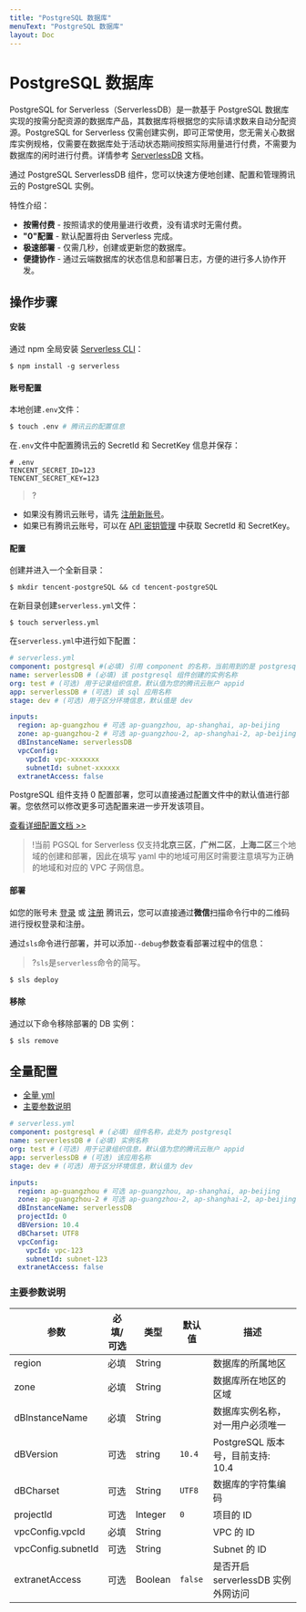 ```yaml
---
title: "PostgreSQL 数据库"
menuText: "PostgreSQL 数据库"
layout: Doc
---
```


# PostgreSQL 数据库

PostgreSQL for Serverless（ServerlessDB）是一款基于 PostgreSQL 数据库实现的按需分配资源的数据库产品，其数据库将根据您的实际请求数来自动分配资源。PostgreSQL for Serverless 仅需创建实例，即可正常使用，您无需关心数据库实例规格，仅需要在数据库处于活动状态期间按照实际用量进行付费，不需要为数据库的闲时进行付费。详情参考 [ServerlessDB](https://cloud.tencent.com/document/product/409/42844) 文档。

通过 PostgreSQL ServerlessDB 组件，您可以快速方便地创建、配置和管理腾讯云的 PostgreSQL 实例。

特性介绍：

- **按需付费** - 按照请求的使用量进行收费，没有请求时无需付费。
- **"0"配置** - 默认配置将由 Serverless 完成。
- **极速部署** - 仅需几秒，创建或更新您的数据库。
- **便捷协作** - 通过云端数据库的状态信息和部署日志，方便的进行多人协作开发。

## 操作步骤

#### 安装

通过 npm 全局安装 [Serverless CLI](https://github.com/serverless/serverless)：

```shell
$ npm install -g serverless
```

#### 账号配置

本地创建`.env`文件：

```bash
$ touch .env # 腾讯云的配置信息
```

在`.env`文件中配置腾讯云的 SecretId 和 SecretKey 信息并保存：

```text
# .env
TENCENT_SECRET_ID=123
TENCENT_SECRET_KEY=123
```

> ?

- 如果没有腾讯云账号，请先 [注册新账号](https://cloud.tencent.com/register)。
- 如果已有腾讯云账号，可以在 [API 密钥管理](https://console.cloud.tencent.com/cam/capi) 中获取 SecretId 和 SecretKey。

#### 配置

创建并进入一个全新目录：

```
$ mkdir tencent-postgreSQL && cd tencent-postgreSQL
```

在新目录创建`serverless.yml`文件：

```shell
$ touch serverless.yml
```

在`serverless.yml`中进行如下配置：

```yml
# serverless.yml
component: postgresql #(必填) 引用 component 的名称，当前用到的是 postgresql 组件
name: serverlessDB # (必填) 该 postgresql 组件创建的实例名称
org: test # (可选) 用于记录组织信息，默认值为您的腾讯云账户 appid
app: serverlessDB # (可选) 该 sql 应用名称
stage: dev # (可选) 用于区分环境信息，默认值是 dev

inputs:
  region: ap-guangzhou # 可选 ap-guangzhou, ap-shanghai, ap-beijing
  zone: ap-guangzhou-2 # 可选 ap-guangzhou-2, ap-shanghai-2, ap-beijing-3
  dBInstanceName: serverlessDB
  vpcConfig:
    vpcId: vpc-xxxxxxx
    subnetId: subnet-xxxxxx
  extranetAccess: false
```

PostgreSQL 组件支持 0 配置部署，您可以直接通过配置文件中的默认值进行部署。您依然可以修改更多可选配置来进一步开发该项目。

[查看详细配置文档 >>](#1)

> !当前 PGSQL for Serverless 仅支持**北京三区**，**广州二区**，**上海二区**三个地域的创建和部署，因此在填写 yaml 中的地域可用区时需要注意填写为正确的地域和对应的 VPC 子网信息。

#### 部署

如您的账号未 [登录](https://cloud.tencent.com/login) 或 [注册](https://cloud.tencent.com/register) 腾讯云，您可以直接通过**微信**扫描命令行中的二维码进行授权登录和注册。

通过`sls`命令进行部署，并可以添加`--debug`参数查看部署过程中的信息：

> ?`sls`是`serverless`命令的简写。

```bash
$ sls deploy
```

#### 移除

通过以下命令移除部署的 DB 实例：

```bash
$ sls remove
```

<span id="1"></span>

## 全量配置

- [全量 yml](#1-1)
- [主要参数说明](#1-2)

<span id="1-1"></span>

```yml
# serverless.yml
component: postgresql # (必填) 组件名称，此处为 postgresql
name: serverlessDB # (必填) 实例名称
org: test # (可选) 用于记录组织信息，默认值为您的腾讯云账户 appid
app: serverlessDB # (可选) 该应用名称
stage: dev # (可选) 用于区分环境信息，默认值为 dev

inputs:
  region: ap-guangzhou # 可选 ap-guangzhou, ap-shanghai, ap-beijing
  zone: ap-guangzhou-2 # 可选 ap-guangzhou-2, ap-shanghai-2, ap-beijing-3
  dBInstanceName: serverlessDB
  projectId: 0
  dBVersion: 10.4
  dBCharset: UTF8
  vpcConfig:
    vpcId: vpc-123
    subnetId: subnet-123
  extranetAccess: false
```

<span id="1-1"></span>

### 主要参数说明

| 参数               | 必填/可选 | 类型    | 默认值  | 描述                               |
| ------------------ | --------- | ------- | ------- | ---------------------------------- |
| region             | 必填      | String  |         | 数据库的所属地区                   |
| zone               | 必填      | String  |         | 数据库所在地区的区域               |
| dBInstanceName     | 必填      | String  |         | 数据库实例名称，对一用户必须唯一   |
| dBVersion          | 可选      | string  | `10.4`  | PostgreSQL 版本号，目前支持: 10.4  |
| dBCharset          | 可选      | String  | `UTF8`  | 数据库的字符集编码                 |
| projectId          | 可选      | Integer | `0`     | 项目的 ID                          |
| vpcConfig.vpcId    | 必填      | String  |         | VPC 的 ID                          |
| vpcConfig.subnetId | 可选      | String  |         | Subnet 的 ID                       |
| extranetAccess     | 可选      | Boolean | `false` | 是否开启 serverlessDB 实例外网访问 |
